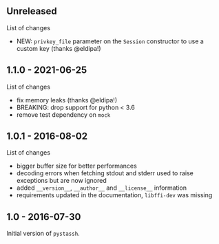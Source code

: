 ## Unreleased

List of changes
* NEW: `privkey_file` parameter on the `Session` constructor to use a custom key (thanks @eldipa!)

## 1.1.0 - 2021-06-25

List of changes
* fix memory leaks (thanks @eldipa!)
* BREAKING: drop support for python < 3.6
* remove test dependency on `mock`

## 1.0.1 - 2016-08-02

List of changes
* bigger buffer size for better performances
* decoding errors when fetching stdout and stderr used to raise exceptions but are now ignored
* added `__version__`, `__author__` and `__license__` information
* requirements updated in the documentation, `libffi-dev` was missing

## 1.0 - 2016-07-30

Initial version of `pystassh`.
